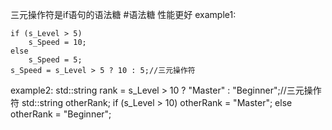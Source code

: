 三元操作符是if语句的语法糖 #语法糖
性能更好
example1:
	
	if (s_Level > 5)
		s_Speed = 10;
	else
		s_Speed = 5;
	s_Speed = s_Level > 5 ? 10 : 5;//三元操作符

example2:
	std::string rank = s_Level > 10 ? "Master" : "Beginner";//三元操作符
	std::string otherRank;
	if (s_Level > 10)
		otherRank = "Master";
	else
		otherRank = "Beginner";

